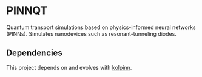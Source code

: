# PINNQT

Quantum transport simulations based on physics-informed neural networks (PINNs). Simulates nanodevices such as resonant-tunneling diodes.

## Dependencies

This project depends on and evolves with [kolpinn](https://github.com/patkol/kolpinn).

